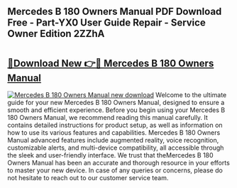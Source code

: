## Mercedes B 180 Owners Manual PDF Download Free - Part-YX0 User Guide Repair - Service Owner Edition 2ZZhA

# <h2><a href="http://bc62743.oget.top/?id=Mercedes+B+180+Owners+Manual">🔗Download New 👉🔴 Mercedes B 180 Owners Manual</a></h2>

[![Mercedes B 180 Owners Manual new download](https://i.imgur.com/5g1atiW.png)](http://bc62743.oget.top/?id=Mercedes+B+180+Owners+Manual)
Welcome to the ultimate guide for your new Mercedes B 180 Owners Manual, designed to ensure a smooth and efficient experience. Before you begin using your Mercedes B 180 Owners Manual, we recommend reading this manual carefully. It contains detailed instructions for product setup, as well as information on how to use its various features and capabilities. Mercedes B 180 Owners Manual advanced features include augmented reality, voice recognition, customizable alerts, and multi-device compatibility, all accessible through the sleek and user-friendly interface. We trust that theMercedes B 180 Owners Manual has been an accurate and thorough resource in your efforts to master your new device. In case of any queries or concerns, please do not hesitate to reach out to our customer service team.
